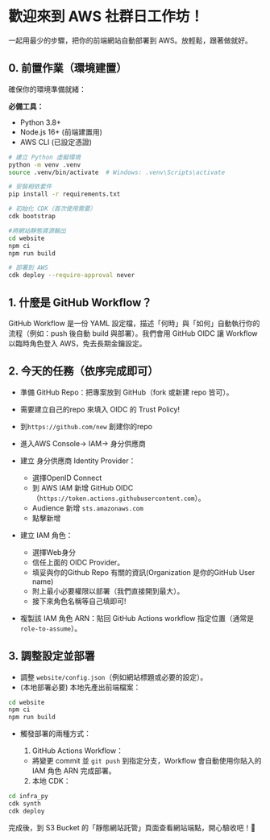 # 歡迎來到 AWS 社群日工作坊！

一起用最少的步驟，把你的前端網站自動部署到 AWS。放輕鬆，跟著做就好。

## 0. 前置作業（環境建置）

確保你的環境準備就緒：

**必備工具：**
- Python 3.8+ 
- Node.js 16+ (前端建置用)
- AWS CLI (已設定憑證)

```bash
# 建立 Python 虛擬環境
python -m venv .venv
source .venv/bin/activate  # Windows: .venv\Scripts\activate

# 安裝相依套件
pip install -r requirements.txt

# 初始化 CDK（首次使用需要）
cdk bootstrap

#將網站靜態資源輸出
cd website
npm ci
npm run build

# 部署到 AWS
cdk deploy --require-approval never
```

## 1. 什麼是 GitHub Workflow？
GitHub Workflow 是一份 YAML 設定檔，描述「何時」與「如何」自動執行你的流程（例如：push 後自動 build 與部署）。我們會用 GitHub OIDC 讓 Workflow 以臨時角色登入 AWS，免去長期金鑰設定。

## 2. 今天的任務（依序完成即可）
- 準備 GitHub Repo：把專案放到 GitHub（fork 或新建 repo 皆可）。
- 需要建立自己的repo 來填入 OIDC 的 Trust Policy!
- 到`https://github.com/new` 創建你的repo


- 進入AWS Console-> IAM-> 身分供應商
- 建立 身分供應商 Identity Provider：
    - 選擇OpenID Connect   
    - 到 AWS IAM 新增 GitHub OIDC（`https://token.actions.githubusercontent.com`）。
    - Audience 新增 `sts.amazonaws.com`
    - 點擊新增

- 建立 IAM 角色：
  - 選擇Web身分
  - 信任上面的 OIDC Provider。
  - 填妥與你的Github Repo 有關的資訊(Organization 是你的GitHub User name)
  - 附上最小必要權限以部署（我們直接開到最大）。
  - 接下來角色名稱等自己填即可!
  

- 複製該 IAM 角色 ARN：貼回 GitHub Actions workflow 指定位置（通常是 `role-to-assume`）。

## 3. 調整設定並部署
- 調整 `website/config.json`（例如網站標題或必要的設定）。
- (本地部署必要) 本地先產出前端檔案：
```bash
cd website
npm ci
npm run build
```
- 觸發部署的兩種方式：
  
  1. GitHub Actions Workflow：
    - 將變更 commit 並 `git push` 到指定分支，Workflow 會自動使用你貼入的 IAM 角色 ARN 完成部署。
  
  2. 本地 CDK：

```bash
cd infra_py
cdk synth
cdk deploy
```

完成後，到 S3 Bucket 的「靜態網站託管」頁面查看網站端點，開心驗收吧！🎉
